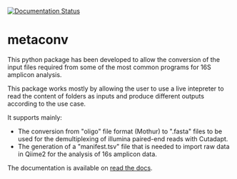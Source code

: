 [![Documentation Status](https://readthedocs.org/projects/metaconv/badge/?version=latest)](https://metaconv.readthedocs.io/en/latest/?badge=latest)

# metaconv

This python package has been developed to allow the conversion of the input files required from some of the most 
common programs for 16S amplicon analysis.

This package works mostly by allowing the user to use a live intepreter to read the content of folders as inputs and
produce different outputs according to the use case.

It supports mainly:

* The conversion from "oligo" file format (Mothur) to ".fasta" files to be used for the demultiplexing of illumina
paired-end reads with Cutadapt.
* The generation of a "manifest.tsv" file that is needed to import raw data in Qiime2 for the analysis of 16s
amplicon data.

The documentation is available on [read the docs](https://metaconv.readthedocs.io/en/latest/).